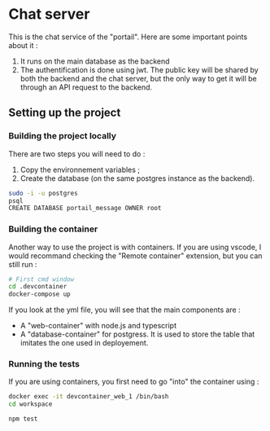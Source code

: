 # Chat server

This is the chat service of the "portail". Here are some important points about it :
1. It runs on the main database as the backend
2. The authentification is done using jwt. The public key will be shared by both the backend and the chat server, but the only way to get it will be through an API request to the backend.

## Setting up the project

### Building the project locally

There are two steps you will need to do :
1. Copy the environnement variables ;
2. Create the database (on the same postgres instance as the backend).

```bash
sudo -i -u postgres
psql
CREATE DATABASE portail_message OWNER root
```

### Building the container 

Another way to use the project is with containers. If you are using vscode, I would recommand checking the "Remote container" extension, but you can still run :

```bash
# First cmd window
cd .devcontainer
docker-compose up
```

If you look at the yml file, you will see that the main components are :
* A "web-container" with node.js and typescript
* A "database-container" for postgress. It is used to store the table that imitates the one used in deployement.

### Running the tests

If you are using containers, you first need to go "into" the container using :
```bash
docker exec -it devcontainer_web_1 /bin/bash
cd workspace
```
```bash 
npm test
```
